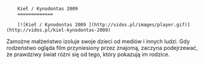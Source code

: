 
        Kieł / Kynodontas 2009 
        =============
        
        [![Kieł / Kynodontas 2009 ](http://vidos.pl/images/player.gif)](http://vidos.pl/kiel-kynodontas-2009)
        
        
 Zamożne małżeństwo izoluje swoje dzieci od mediów i innych ludzi. Gdy rodzeństwo ogląda film przyniesiony przez znajomą, zaczyna podejrzewać, że prawdziwy świat różni się od tego, który pokazują im rodzice.
    